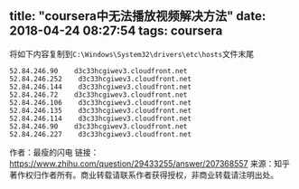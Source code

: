 title: "coursera中无法播放视频解决方法"
date: 2018-04-24 08:27:54
tags: coursera
---

将如下内容复制到`C:\Windows\System32\drivers\etc\hosts`文件末尾

```
52.84.246.90    d3c33hcgiwev3.cloudfront.net
52.84.246.252    d3c33hcgiwev3.cloudfront.net
52.84.246.144    d3c33hcgiwev3.cloudfront.net
52.84.246.72    d3c33hcgiwev3.cloudfront.net
52.84.246.106    d3c33hcgiwev3.cloudfront.net
52.84.246.135    d3c33hcgiwev3.cloudfront.net
52.84.246.114    d3c33hcgiwev3.cloudfront.net
52.84.246.90    d3c33hcgiwev3.cloudfront.net
52.84.246.227    d3c33hcgiwev3.cloudfront.net
```

作者：最瘦的闪电
链接：https://www.zhihu.com/question/29433255/answer/207368557
来源：知乎
著作权归作者所有。商业转载请联系作者获得授权，非商业转载请注明出处。